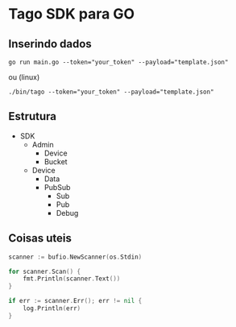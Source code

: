 # Tago SDK para GO

## Inserindo dados

```
go run main.go --token="your_token" --payload="template.json"
```
ou (linux)

```
./bin/tago --token="your_token" --payload="template.json"
```

## Estrutura

* SDK
    * Admin
        * Device
        * Bucket
    * Device
        * Data
        * PubSub
            * Sub
            * Pub
            * Debug

## Coisas uteis

```go
scanner := bufio.NewScanner(os.Stdin)

for scanner.Scan() {
    fmt.Println(scanner.Text())
}

if err := scanner.Err(); err != nil {
    log.Println(err)
}
```